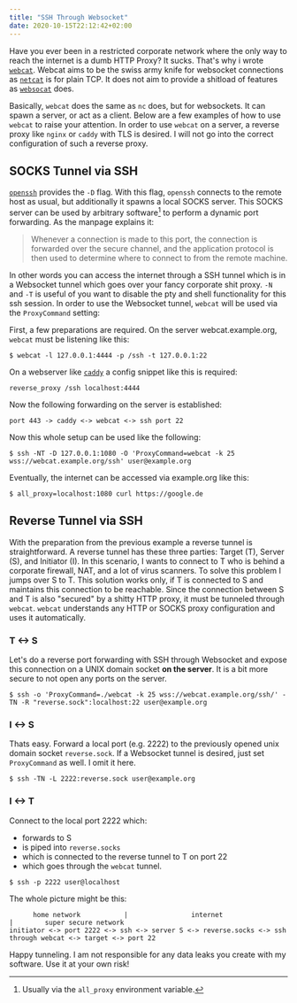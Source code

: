 ```yaml
---
title: "SSH Through Websocket"
date: 2020-10-15T22:12:42+02:00
---
```


Have you ever been in a restricted corporate network where the only way to reach the internet is a dumb HTTP Proxy?
It sucks.
That's why i wrote [`webcat`](https://git.sr.ht/~rumpelsepp/webcat).
Webcat aims to be the swiss army knife for websocket connections as [`netcat`](https://man.openbsd.org/nc.1) is for plain TCP.
It does not aim to provide a shitload of features as [`websocat`](https://github.com/vi/websocat) does.

Basically, `webcat` does the same as `nc` does, but for websockets.
It can spawn a server, or act as a client.
Below are a few examples of how to use `webcat` to raise your attention.
In order to use `webcat` on a server, a reverse proxy like `nginx` or `caddy` with TLS is desired.
I will not go into the correct configuration of such a reverse proxy.

## SOCKS Tunnel via SSH

[`openssh`](https://man.openbsd.org/ssh) provides the `-D` flag.
With this flag, `openssh` connects to the remote host as usual, but additionally it spawns a local SOCKS server.
This SOCKS server can be used by arbitrary software[^1] to perform a dynamic port forwarding.
As the manpage explains it:

> Whenever a connection is made to this port, the connection is forwarded over the secure channel, and the application protocol is then used to determine where to connect to from the remote machine.

In other words you can access the internet through a SSH tunnel which is in a Websocket tunnel which goes over your fancy corporate shit proxy.
`-N` and `-T` is useful of you want to disable the pty and shell functionality for this ssh session.
In order to use the Websocket tunnel, `webcat` will be used via the `ProxyCommand` setting:

[^1]: Usually via the `all_proxy` environment variable.

First, a few preparations are required.
On the server webcat.example.org, `webcat` must be listening like this:

```
$ webcat -l 127.0.0.1:4444 -p /ssh -t 127.0.0.1:22
```

On a webserver like [`caddy`](https://caddyserver.com/) a config snippet like this is required:

```
reverse_proxy /ssh localhost:4444
```

Now the following forwarding on the server is established:

```
port 443 -> caddy <-> webcat <-> ssh port 22
```

Now this whole setup can be used like the following:

```
$ ssh -NT -D 127.0.0.1:1080 -O 'ProxyCommand=webcat -k 25 wss://webcat.example.org/ssh' user@example.org
```

Eventually, the internet can be accessed via example.org like this:

```
$ all_proxy=localhost:1080 curl https://google.de
```

## Reverse Tunnel via SSH

With the preparation from the previous example a reverse tunnel is straightforward.
A reverse tunnel has these three parties: Target (T), Server (S), and Initiator (I).
In this scenario, I wants to connect to T who is behind a corporate firewall, NAT, and a lot of virus scanners.
To solve this problem I jumps over S to T.
This solution works only, if T is connected to S and maintains this connection to be reachable.
Since the connection between S and T is also "secured" by a shitty HTTP proxy, it must be tunneled through `webcat`.
`webcat` understands any HTTP or SOCKS proxy configuration and uses it automatically.

### T <-> S

Let's do a reverse port forwarding with SSH through Websocket and expose this connection on a UNIX domain socket **on the server**.
It is a bit more secure to not open any ports on the server.

```
$ ssh -o 'ProxyCommand=./webcat -k 25 wss://webcat.example.org/ssh/' -TN -R "reverse.sock":localhost:22 user@example.org
```

### I <-> S

Thats easy.
Forward a local port (e.g. 2222) to the previously opened unix domain socket `reverse.sock`.
If a Websocket tunnel is desired, just set `ProxyCommand` as well.
I omit it here.

```
$ ssh -TN -L 2222:reverse.sock user@example.org
```

### I <-> T

Connect to the local port 2222 which:

* forwards to S
* is piped into `reverse.socks`
* which is connected to the reverse tunnel to T on port 22
* which goes through the `webcat` tunnel.

```
$ ssh -p 2222 user@localhost
```

The whole picture might be this:

```
      home network           |                internet                   |        super secure network
initiator <-> port 2222 <-> ssh <-> server S <-> reverse.socks <-> ssh through webcat <-> target <-> port 22
```

Happy tunneling.
I am not responsible for any data leaks you create with my software.
Use it at your own risk!

